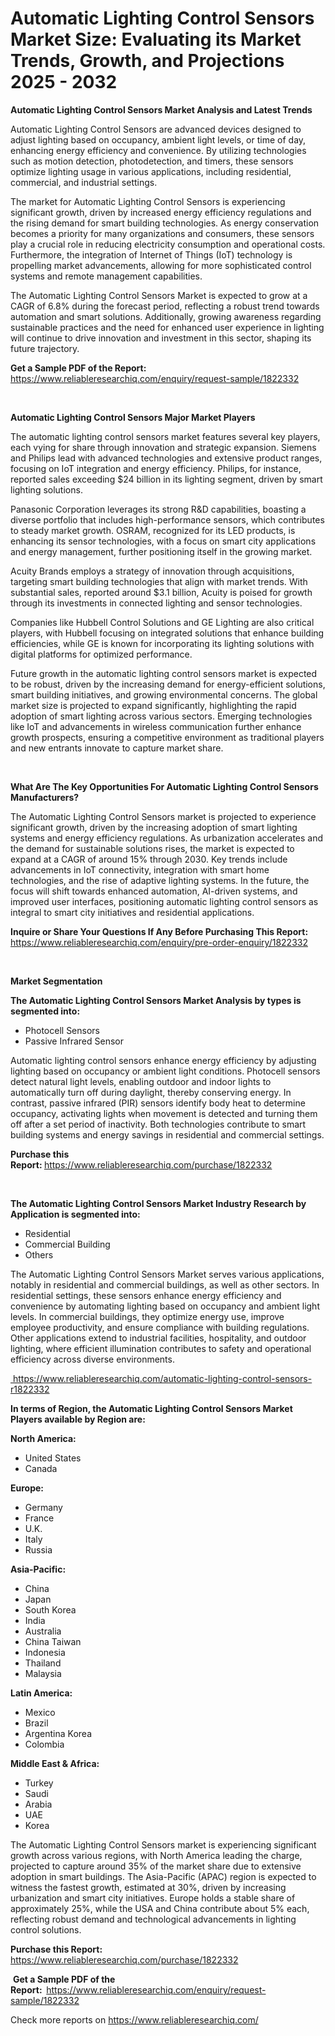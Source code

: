 <p><h1>Automatic Lighting Control Sensors Market Size: Evaluating its Market Trends, Growth, and Projections 2025 - 2032</h1></p><p><strong>Automatic Lighting Control Sensors Market Analysis and Latest Trends</strong></p>
<p><p>Automatic Lighting Control Sensors are advanced devices designed to adjust lighting based on occupancy, ambient light levels, or time of day, enhancing energy efficiency and convenience. By utilizing technologies such as motion detection, photodetection, and timers, these sensors optimize lighting usage in various applications, including residential, commercial, and industrial settings.</p><p>The market for Automatic Lighting Control Sensors is experiencing significant growth, driven by increased energy efficiency regulations and the rising demand for smart building technologies. As energy conservation becomes a priority for many organizations and consumers, these sensors play a crucial role in reducing electricity consumption and operational costs. Furthermore, the integration of Internet of Things (IoT) technology is propelling market advancements, allowing for more sophisticated control systems and remote management capabilities.</p><p>The Automatic Lighting Control Sensors Market is expected to grow at a CAGR of 6.8% during the forecast period, reflecting a robust trend towards automation and smart solutions. Additionally, growing awareness regarding sustainable practices and the need for enhanced user experience in lighting will continue to drive innovation and investment in this sector, shaping its future trajectory.</p></p>
<p><strong>Get a Sample PDF of the Report:&nbsp;</strong> <a href="https://www.reliableresearchiq.com/enquiry/request-sample/1822332?utm_campaign=3318&utm_medium=2&utm_source=Github&utm_content=ia&utm_term=06042025&utm_id=automatic-lighting-control-sensors">https://www.reliableresearchiq.com/enquiry/request-sample/1822332</a></p>
<p>&nbsp;</p>
<p><strong>Automatic Lighting Control Sensors Major Market Players</strong></p>
<p><p>The automatic lighting control sensors market features several key players, each vying for share through innovation and strategic expansion. Siemens and Philips lead with advanced technologies and extensive product ranges, focusing on IoT integration and energy efficiency. Philips, for instance, reported sales exceeding $24 billion in its lighting segment, driven by smart lighting solutions.</p><p>Panasonic Corporation leverages its strong R&D capabilities, boasting a diverse portfolio that includes high-performance sensors, which contributes to steady market growth. OSRAM, recognized for its LED products, is enhancing its sensor technologies, with a focus on smart city applications and energy management, further positioning itself in the growing market.</p><p>Acuity Brands employs a strategy of innovation through acquisitions, targeting smart building technologies that align with market trends. With substantial sales, reported around $3.1 billion, Acuity is poised for growth through its investments in connected lighting and sensor technologies.</p><p>Companies like Hubbell Control Solutions and GE Lighting are also critical players, with Hubbell focusing on integrated solutions that enhance building efficiencies, while GE is known for incorporating its lighting solutions with digital platforms for optimized performance.</p><p>Future growth in the automatic lighting control sensors market is expected to be robust, driven by the increasing demand for energy-efficient solutions, smart building initiatives, and growing environmental concerns. The global market size is projected to expand significantly, highlighting the rapid adoption of smart lighting across various sectors. Emerging technologies like IoT and advancements in wireless communication further enhance growth prospects, ensuring a competitive environment as traditional players and new entrants innovate to capture market share.</p></p>
<p>&nbsp;</p>
<p><strong>What Are The Key Opportunities For Automatic Lighting Control Sensors Manufacturers?</strong></p>
<p><p>The Automatic Lighting Control Sensors market is projected to experience significant growth, driven by the increasing adoption of smart lighting systems and energy efficiency regulations. As urbanization accelerates and the demand for sustainable solutions rises, the market is expected to expand at a CAGR of around 15% through 2030. Key trends include advancements in IoT connectivity, integration with smart home technologies, and the rise of adaptive lighting systems. In the future, the focus will shift towards enhanced automation, AI-driven systems, and improved user interfaces, positioning automatic lighting control sensors as integral to smart city initiatives and residential applications.</p></p>
<p><strong>Inquire or Share Your Questions If Any Before Purchasing This Report:</strong> <a href="https://www.reliableresearchiq.com/enquiry/pre-order-enquiry/1822332?utm_campaign=3318&utm_medium=2&utm_source=Github&utm_content=ia&utm_term=06042025&utm_id=automatic-lighting-control-sensors">https://www.reliableresearchiq.com/enquiry/pre-order-enquiry/1822332</a></p>
<p>&nbsp;</p>
<p><strong>Market Segmentation</strong></p>
<p><strong>The Automatic Lighting Control Sensors Market Analysis by types is segmented into:</strong></p>
<p><ul><li>Photocell Sensors</li><li>Passive Infrared Sensor</li></ul></p>
<p><p>Automatic lighting control sensors enhance energy efficiency by adjusting lighting based on occupancy or ambient light conditions. Photocell sensors detect natural light levels, enabling outdoor and indoor lights to automatically turn off during daylight, thereby conserving energy. In contrast, passive infrared (PIR) sensors identify body heat to determine occupancy, activating lights when movement is detected and turning them off after a set period of inactivity. Both technologies contribute to smart building systems and energy savings in residential and commercial settings.</p></p>
<p><strong>Purchase this Report:&nbsp;</strong><a href="https://www.reliableresearchiq.com/purchase/1822332?utm_campaign=3318&utm_medium=2&utm_source=Github&utm_content=ia&utm_term=06042025&utm_id=automatic-lighting-control-sensors">https://www.reliableresearchiq.com/purchase/1822332</a></p>
<p>&nbsp;</p>
<p><strong>The Automatic Lighting Control Sensors Market Industry Research by Application is segmented into:</strong></p>
<p><ul><li>Residential</li><li>Commercial Building</li><li>Others</li></ul></p>
<p><p>The Automatic Lighting Control Sensors Market serves various applications, notably in residential and commercial buildings, as well as other sectors. In residential settings, these sensors enhance energy efficiency and convenience by automating lighting based on occupancy and ambient light levels. In commercial buildings, they optimize energy use, improve employee productivity, and ensure compliance with building regulations. Other applications extend to industrial facilities, hospitality, and outdoor lighting, where efficient illumination contributes to safety and operational efficiency across diverse environments.</p></p>
<p><a href="https://www.reliableresearchiq.com/automatic-lighting-control-sensors-r1822332?utm_campaign=3318&utm_medium=2&utm_source=Github&utm_content=ia&utm_term=06042025&utm_id=automatic-lighting-control-sensors">&nbsp;https://www.reliableresearchiq.com/automatic-lighting-control-sensors-r1822332</a></p>
<p><strong>In terms of Region, the Automatic Lighting Control Sensors Market Players available by Region are:</strong></p>
<p>
    <p> <strong> North America: </strong>
        <ul>
            <li>United States</li>
            <li>Canada</li>
        </ul>
        </p> 
    <p> <strong> Europe: </strong>
        <ul>
            <li>Germany</li>
            <li>France</li>
            <li>U.K.</li>
            <li>Italy</li>
            <li>Russia</li>
        </ul>
        </p> 
    <p> <strong> Asia-Pacific: </strong>
        <ul>
            <li>China</li>
            <li>Japan</li>
            <li>South Korea</li>
            <li>India</li>
            <li>Australia</li>
            <li>China Taiwan</li>
            <li>Indonesia</li>
            <li>Thailand</li>
            <li>Malaysia</li>
        </ul>
        </p> 
    <p> <strong> Latin America: </strong>
        <ul>
            <li>Mexico</li>
            <li>Brazil</li>
            <li>Argentina Korea</li>
            <li>Colombia</li>
        </ul>
        </p> 
    <p> <strong> Middle East & Africa: </strong>
        <ul>
            <li>Turkey</li>
            <li>Saudi</li>
            <li>Arabia</li>
            <li>UAE</li>
            <li>Korea</li>
        </ul>
    </p>
    </p>
<p><p>The Automatic Lighting Control Sensors market is experiencing significant growth across various regions, with North America leading the charge, projected to capture around 35% of the market share due to extensive adoption in smart buildings. The Asia-Pacific (APAC) region is expected to witness the fastest growth, estimated at 30%, driven by increasing urbanization and smart city initiatives. Europe holds a stable share of approximately 25%, while the USA and China contribute about 5% each, reflecting robust demand and technological advancements in lighting control solutions.</p></p>
<p><strong>Purchase this Report: </strong><a href="https://www.reliableresearchiq.com/purchase/1822332?utm_campaign=3318&utm_medium=2&utm_source=Github&utm_content=ia&utm_term=06042025&utm_id=automatic-lighting-control-sensors">https://www.reliableresearchiq.com/purchase/1822332</a></p>
<p>&nbsp;<strong>Get a Sample PDF of the Report:&nbsp;&nbsp;</strong><a href="https://www.reliableresearchiq.com/enquiry/request-sample/1822332?utm_campaign=3318&utm_medium=2&utm_source=Github&utm_content=ia&utm_term=06042025&utm_id=automatic-lighting-control-sensors">https://www.reliableresearchiq.com/enquiry/request-sample/1822332</a></p>
<p><strong></strong></p>
<p>Check more reports on <a href="https://www.reliableresearchiq.com/?utm_campaign=3318&utm_medium=2&utm_source=Github&utm_content=ia&utm_term=06042025&utm_id=automatic-lighting-control-sensors">https://www.reliableresearchiq.com/</a></p>